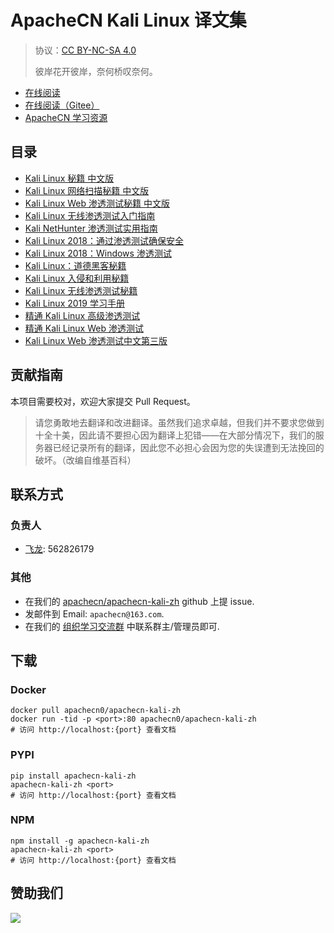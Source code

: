 # ApacheCN Kali Linux 译文集

> 协议：[CC BY-NC-SA 4.0](http://creativecommons.org/licenses/by-nc-sa/4.0/)
> 
> 彼岸花开彼岸，奈何桥叹奈何。

* [在线阅读](https://kali.apachecn.org)
* [在线阅读（Gitee）](https://apachecn.gitee.io/apachecn-kali-zh/)
* [ApacheCN 学习资源](http://docs.apachecn.org/)

## 目录

+   [Kali Linux 秘籍 中文版](docs/kali-linux-cookbook-zh/SUMMARY.md)
+   [Kali Linux 网络扫描秘籍 中文版](docs/kali-linux-network-scanning-cookbook-zh/SUMMARY.md)
+   [Kali Linux Web 渗透测试秘籍 中文版](docs/kali-linux-web-pentest-cookbook-zh/SUMMARY.md)
+   [Kali Linux 无线渗透测试入门指南](docs/kali-linux-wireless-pentest-zh/SUMMARY.md)
+   [Kali NetHunter 渗透测试实用指南](docs/handson-pentest-kali-nethunter/SUMMARY.md)
+   [Kali Linux 2018：通过渗透测试确保安全](docs/kali-linux-2018-assure-sec-pentest/SUMMARY.md)
+   [Kali Linux 2018：Windows 渗透测试](docs/kali-linux-2018-win-pentest/SUMMARY.md)
+   [Kali Linux：道德黑客秘籍](docs/kali-linux-ethical-hacker-cb/SUMMARY.md)
+   [Kali Linux 入侵和利用秘籍](docs/kali-linux-intru-exp-cb/SUMMARY.md)
+   [Kali Linux 无线渗透测试秘籍](docs/kali-linux-wless-pentest-cb/SUMMARY.md)
+   [Kali Linux 2019 学习手册](docs/learn-kali-linux-2019/SUMMARY.md)
+   [精通 Kali Linux 高级渗透测试](docs/master-kali-linux-adv-pentest/SUMMARY.md)
+   [精通 Kali Linux Web 渗透测试](docs/master-kali-linux-web-pentest/SUMMARY.md)
+   [Kali Linux Web 渗透测试中文第三版](docs/web-pentest-kali-linux-3e/SUMMARY.md)

## 贡献指南

本项目需要校对，欢迎大家提交 Pull Request。

> 请您勇敢地去翻译和改进翻译。虽然我们追求卓越，但我们并不要求您做到十全十美，因此请不要担心因为翻译上犯错——在大部分情况下，我们的服务器已经记录所有的翻译，因此您不必担心会因为您的失误遭到无法挽回的破坏。（改编自维基百科）

## 联系方式

### 负责人

* [飞龙](https://github.com/wizardforcel): 562826179

### 其他

*   在我们的 [apachecn/apachecn-kali-zh](https://github.com/apachecn/apachecn-kali-zh) github 上提 issue.
*   发邮件到 Email: `apachecn@163.com`.
*   在我们的 [组织学习交流群](http://www.apachecn.org/organization/348.html) 中联系群主/管理员即可.

## 下载

### Docker

```
docker pull apachecn0/apachecn-kali-zh
docker run -tid -p <port>:80 apachecn0/apachecn-kali-zh
# 访问 http://localhost:{port} 查看文档
```

### PYPI

```
pip install apachecn-kali-zh
apachecn-kali-zh <port>
# 访问 http://localhost:{port} 查看文档
```

### NPM

```
npm install -g apachecn-kali-zh
apachecn-kali-zh <port>
# 访问 http://localhost:{port} 查看文档
```

## 赞助我们

![](http://data.apachecn.org/img/about/donate.jpg)
